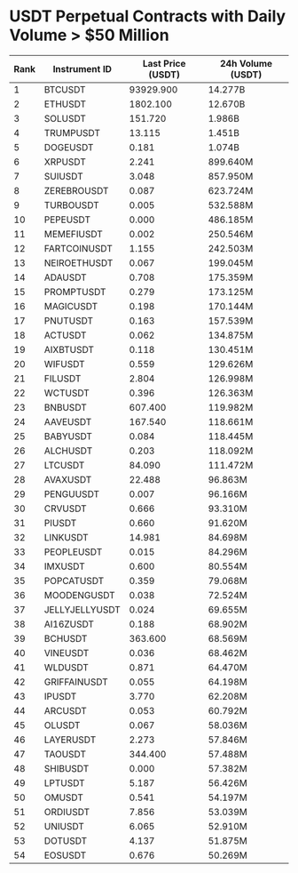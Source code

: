 # USDT Perpetual Contracts with Daily Volume > $50 Million

| Rank | Instrument ID | Last Price (USDT) | 24h Volume (USDT) |
|------|---------------|-------------------|-------------------|
| 1 | BTCUSDT | 93929.900 | 14.277B |
| 2 | ETHUSDT | 1802.100 | 12.670B |
| 3 | SOLUSDT | 151.720 | 1.986B |
| 4 | TRUMPUSDT | 13.115 | 1.451B |
| 5 | DOGEUSDT | 0.181 | 1.074B |
| 6 | XRPUSDT | 2.241 | 899.640M |
| 7 | SUIUSDT | 3.048 | 857.950M |
| 8 | ZEREBROUSDT | 0.087 | 623.724M |
| 9 | TURBOUSDT | 0.005 | 532.588M |
| 10 | PEPEUSDT | 0.000 | 486.185M |
| 11 | MEMEFIUSDT | 0.002 | 250.546M |
| 12 | FARTCOINUSDT | 1.155 | 242.503M |
| 13 | NEIROETHUSDT | 0.067 | 199.045M |
| 14 | ADAUSDT | 0.708 | 175.359M |
| 15 | PROMPTUSDT | 0.279 | 173.125M |
| 16 | MAGICUSDT | 0.198 | 170.144M |
| 17 | PNUTUSDT | 0.163 | 157.539M |
| 18 | ACTUSDT | 0.062 | 134.875M |
| 19 | AIXBTUSDT | 0.118 | 130.451M |
| 20 | WIFUSDT | 0.559 | 129.626M |
| 21 | FILUSDT | 2.804 | 126.998M |
| 22 | WCTUSDT | 0.396 | 126.363M |
| 23 | BNBUSDT | 607.400 | 119.982M |
| 24 | AAVEUSDT | 167.540 | 118.661M |
| 25 | BABYUSDT | 0.084 | 118.445M |
| 26 | ALCHUSDT | 0.203 | 118.092M |
| 27 | LTCUSDT | 84.090 | 111.472M |
| 28 | AVAXUSDT | 22.488 | 96.863M |
| 29 | PENGUUSDT | 0.007 | 96.166M |
| 30 | CRVUSDT | 0.666 | 93.310M |
| 31 | PIUSDT | 0.660 | 91.620M |
| 32 | LINKUSDT | 14.981 | 84.698M |
| 33 | PEOPLEUSDT | 0.015 | 84.296M |
| 34 | IMXUSDT | 0.600 | 80.554M |
| 35 | POPCATUSDT | 0.359 | 79.068M |
| 36 | MOODENGUSDT | 0.038 | 72.524M |
| 37 | JELLYJELLYUSDT | 0.024 | 69.655M |
| 38 | AI16ZUSDT | 0.188 | 68.902M |
| 39 | BCHUSDT | 363.600 | 68.569M |
| 40 | VINEUSDT | 0.036 | 68.462M |
| 41 | WLDUSDT | 0.871 | 64.470M |
| 42 | GRIFFAINUSDT | 0.055 | 64.198M |
| 43 | IPUSDT | 3.770 | 62.208M |
| 44 | ARCUSDT | 0.053 | 60.792M |
| 45 | OLUSDT | 0.067 | 58.036M |
| 46 | LAYERUSDT | 2.273 | 57.846M |
| 47 | TAOUSDT | 344.400 | 57.488M |
| 48 | SHIBUSDT | 0.000 | 57.382M |
| 49 | LPTUSDT | 5.187 | 56.426M |
| 50 | OMUSDT | 0.541 | 54.197M |
| 51 | ORDIUSDT | 7.856 | 53.039M |
| 52 | UNIUSDT | 6.065 | 52.910M |
| 53 | DOTUSDT | 4.137 | 51.875M |
| 54 | EOSUSDT | 0.676 | 50.269M |
